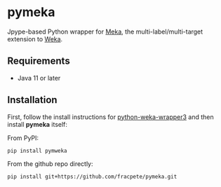 # pymeka
Jpype-based Python wrapper for [Meka](https://github.com/Waikato/meka), 
the multi-label/multi-target extension to [Weka](https://ml.cms.waikato.ac.nz/weka/).


## Requirements

* Java 11 or later


## Installation

First, follow the install instructions for [python-weka-wrapper3](https://fracpete.github.io/python-weka-wrapper3/install.html)
and then install **pymeka** itself:

From PyPI:

```bash
pip install pymweka
```

From the github repo directly:

```bash
pip install git+https://github.com/fracpete/pymeka.git
```

